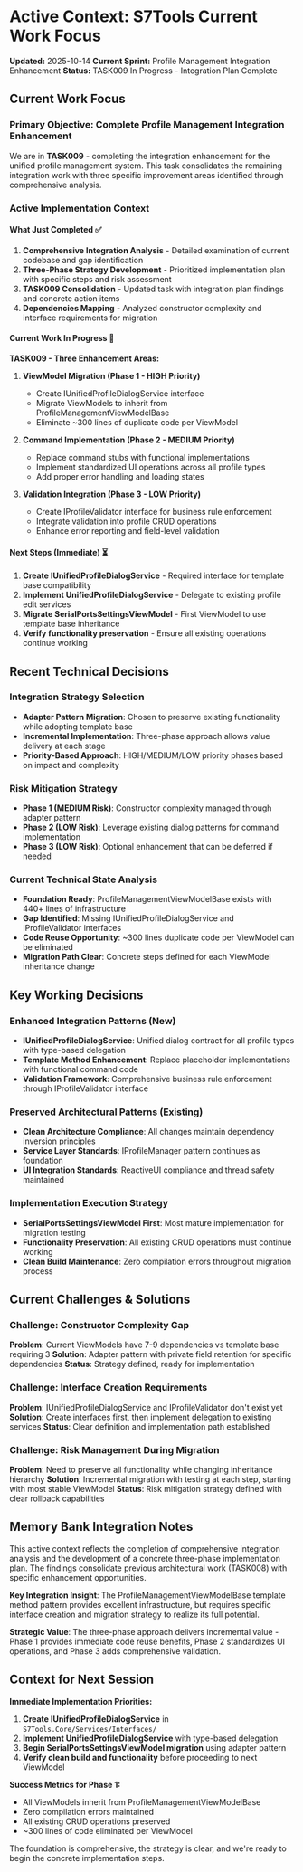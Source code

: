# Active Context: S7Tools Current Work Focus

**Updated:** 2025-10-14
**Current Sprint:** Profile Management Integration Enhancement
**Status:** TASK009 In Progress - Integration Plan Complete

## Current Work Focus

### Primary Objective: Complete Profile Management Integration Enhancement

We are in **TASK009** - completing the integration enhancement for the unified profile management system. This task consolidates the remaining integration work with three specific improvement areas identified through comprehensive analysis.

### Active Implementation Context

#### What Just Completed ✅
1. **Comprehensive Integration Analysis** - Detailed examination of current codebase and gap identification
2. **Three-Phase Strategy Development** - Prioritized implementation plan with specific steps and risk assessment
3. **TASK009 Consolidation** - Updated task with integration plan findings and concrete action items
4. **Dependencies Mapping** - Analyzed constructor complexity and interface requirements for migration

#### Current Work In Progress 🔄
**TASK009 - Three Enhancement Areas:**

1. **ViewModel Migration (Phase 1 - HIGH Priority)**
   - Create IUnifiedProfileDialogService interface
   - Migrate ViewModels to inherit from ProfileManagementViewModelBase
   - Eliminate ~300 lines of duplicate code per ViewModel

2. **Command Implementation (Phase 2 - MEDIUM Priority)**
   - Replace command stubs with functional implementations
   - Implement standardized UI operations across all profile types
   - Add proper error handling and loading states

3. **Validation Integration (Phase 3 - LOW Priority)**
   - Create IProfileValidator interface for business rule enforcement
   - Integrate validation into profile CRUD operations
   - Enhance error reporting and field-level validation

#### Next Steps (Immediate) ⏳
1. **Create IUnifiedProfileDialogService** - Required interface for template base compatibility
2. **Implement UnifiedProfileDialogService** - Delegate to existing profile edit services
3. **Migrate SerialPortsSettingsViewModel** - First ViewModel to use template base inheritance
4. **Verify functionality preservation** - Ensure all existing operations continue working

## Recent Technical Decisions

### Integration Strategy Selection
- **Adapter Pattern Migration**: Chosen to preserve existing functionality while adopting template base
- **Incremental Implementation**: Three-phase approach allows value delivery at each stage
- **Priority-Based Approach**: HIGH/MEDIUM/LOW priority phases based on impact and complexity

### Risk Mitigation Strategy
- **Phase 1 (MEDIUM Risk)**: Constructor complexity managed through adapter pattern
- **Phase 2 (LOW Risk)**: Leverage existing dialog patterns for command implementation
- **Phase 3 (LOW Risk)**: Optional enhancement that can be deferred if needed

### Current Technical State Analysis
- **Foundation Ready**: ProfileManagementViewModelBase exists with 440+ lines of infrastructure
- **Gap Identified**: Missing IUnifiedProfileDialogService and IProfileValidator interfaces
- **Code Reuse Opportunity**: ~300 lines duplicate code per ViewModel can be eliminated
- **Migration Path Clear**: Concrete steps defined for each ViewModel inheritance change

## Key Working Decisions

### Enhanced Integration Patterns (New)
- **IUnifiedProfileDialogService**: Unified dialog contract for all profile types with type-based delegation
- **Template Method Enhancement**: Replace placeholder implementations with functional command code
- **Validation Framework**: Comprehensive business rule enforcement through IProfileValidator interface

### Preserved Architectural Patterns (Existing)
- **Clean Architecture Compliance**: All changes maintain dependency inversion principles
- **Service Layer Standards**: IProfileManager pattern continues as foundation
- **UI Integration Standards**: ReactiveUI compliance and thread safety maintained

### Implementation Execution Strategy
- **SerialPortsSettingsViewModel First**: Most mature implementation for migration testing
- **Functionality Preservation**: All existing CRUD operations must continue working
- **Clean Build Maintenance**: Zero compilation errors throughout migration process

## Current Challenges & Solutions

### Challenge: Constructor Complexity Gap
**Problem**: Current ViewModels have 7-9 dependencies vs template base requiring 3
**Solution**: Adapter pattern with private field retention for specific dependencies
**Status**: Strategy defined, ready for implementation

### Challenge: Interface Creation Requirements
**Problem**: IUnifiedProfileDialogService and IProfileValidator don't exist yet
**Solution**: Create interfaces first, then implement delegation to existing services
**Status**: Clear definition and implementation path established

### Challenge: Risk Management During Migration
**Problem**: Need to preserve all functionality while changing inheritance hierarchy
**Solution**: Incremental migration with testing at each step, starting with most stable ViewModel
**Status**: Risk mitigation strategy defined with clear rollback capabilities

## Memory Bank Integration Notes

This active context reflects the completion of comprehensive integration analysis and the development of a concrete three-phase implementation plan. The findings consolidate previous architectural work (TASK008) with specific enhancement opportunities.

**Key Integration Insight**: The ProfileManagementViewModelBase template method pattern provides excellent infrastructure, but requires specific interface creation and migration strategy to realize its full potential.

**Strategic Value**: The three-phase approach delivers incremental value - Phase 1 provides immediate code reuse benefits, Phase 2 standardizes UI operations, and Phase 3 adds comprehensive validation.

## Context for Next Session

**Immediate Implementation Priorities:**
1. **Create IUnifiedProfileDialogService** in `S7Tools.Core/Services/Interfaces/`
2. **Implement UnifiedProfileDialogService** with type-based delegation
3. **Begin SerialPortsSettingsViewModel migration** using adapter pattern
4. **Verify clean build and functionality** before proceeding to next ViewModel

**Success Metrics for Phase 1:**
- All ViewModels inherit from ProfileManagementViewModelBase
- Zero compilation errors maintained
- All existing CRUD operations preserved
- ~300 lines of code eliminated per ViewModel

The foundation is comprehensive, the strategy is clear, and we're ready to begin the concrete implementation steps.
